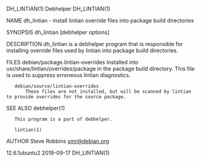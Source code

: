 DH_LINTIAN(1)                                                                                                                                          Debhelper                                                                                                                                          DH_LINTIAN(1)

NAME
       dh_lintian - install lintian override files into package build directories

SYNOPSIS
       dh_lintian [debhelper options]

DESCRIPTION
       dh_lintian is a debhelper program that is responsible for installing override files used by lintian into package build directories.

FILES
       debian/package.lintian-overrides
           Installed into usr/share/lintian/overrides/package in the package build directory. This file is used to suppress erroneous lintian diagnostics.

       debian/source/lintian-overrides
           These files are not installed, but will be scanned by lintian to provide overrides for the source package.

SEE ALSO
       debhelper(1)

       This program is a part of debhelper.

       lintian(1)

AUTHOR
       Steve Robbins <smr@debian.org>

12.6.1ubuntu2                                                                                                                                          2019-09-17                                                                                                                                         DH_LINTIAN(1)
